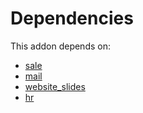# Dependencies

This addon depends on:

- [sale](../../../../../oca-ocb-sale/odoo-bringout-oca-ocb-sale)
- [mail](../../../../../oca-ocb-core/odoo-bringout-oca-ocb-mail)
- [website_slides](../../../../../oca-ocb-website/odoo-bringout-oca-ocb-website_slides)
- [hr](../../../../../oca-ocb-hr/odoo-bringout-oca-ocb-hr)
